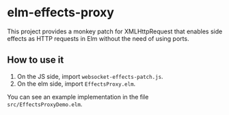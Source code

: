 # elm-effects-proxy

This project provides a monkey patch for XMLHttpRequest that enables side effects as HTTP requests in Elm without the 
need of using ports.

## How to use it

1. On the JS side, import `websocket-effects-patch.js`.
2. On the elm side, import `EffectsProxy.elm`.

You can see an example implementation in the file `src/EffectsProxyDemo.elm`.


